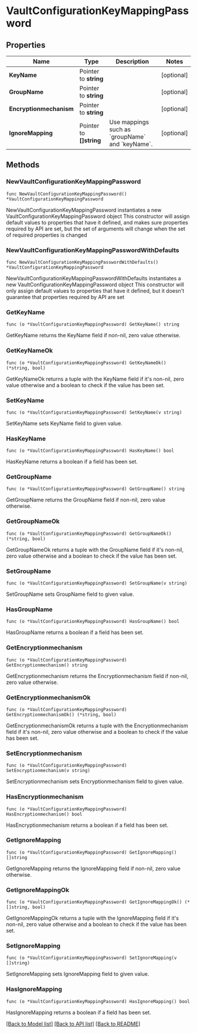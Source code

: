 # VaultConfigurationKeyMappingPassword

## Properties

Name | Type | Description | Notes
------------ | ------------- | ------------- | -------------
**KeyName** | Pointer to **string** |  | [optional] 
**GroupName** | Pointer to **string** |  | [optional] 
**Encryptionmechanism** | Pointer to **string** |  | [optional] 
**IgnoreMapping** | Pointer to **[]string** | Use mappings such as &#x60;groupName&#x60; and &#x60;keyName&#x60;. | [optional] 

## Methods

### NewVaultConfigurationKeyMappingPassword

`func NewVaultConfigurationKeyMappingPassword() *VaultConfigurationKeyMappingPassword`

NewVaultConfigurationKeyMappingPassword instantiates a new VaultConfigurationKeyMappingPassword object
This constructor will assign default values to properties that have it defined,
and makes sure properties required by API are set, but the set of arguments
will change when the set of required properties is changed

### NewVaultConfigurationKeyMappingPasswordWithDefaults

`func NewVaultConfigurationKeyMappingPasswordWithDefaults() *VaultConfigurationKeyMappingPassword`

NewVaultConfigurationKeyMappingPasswordWithDefaults instantiates a new VaultConfigurationKeyMappingPassword object
This constructor will only assign default values to properties that have it defined,
but it doesn't guarantee that properties required by API are set

### GetKeyName

`func (o *VaultConfigurationKeyMappingPassword) GetKeyName() string`

GetKeyName returns the KeyName field if non-nil, zero value otherwise.

### GetKeyNameOk

`func (o *VaultConfigurationKeyMappingPassword) GetKeyNameOk() (*string, bool)`

GetKeyNameOk returns a tuple with the KeyName field if it's non-nil, zero value otherwise
and a boolean to check if the value has been set.

### SetKeyName

`func (o *VaultConfigurationKeyMappingPassword) SetKeyName(v string)`

SetKeyName sets KeyName field to given value.

### HasKeyName

`func (o *VaultConfigurationKeyMappingPassword) HasKeyName() bool`

HasKeyName returns a boolean if a field has been set.

### GetGroupName

`func (o *VaultConfigurationKeyMappingPassword) GetGroupName() string`

GetGroupName returns the GroupName field if non-nil, zero value otherwise.

### GetGroupNameOk

`func (o *VaultConfigurationKeyMappingPassword) GetGroupNameOk() (*string, bool)`

GetGroupNameOk returns a tuple with the GroupName field if it's non-nil, zero value otherwise
and a boolean to check if the value has been set.

### SetGroupName

`func (o *VaultConfigurationKeyMappingPassword) SetGroupName(v string)`

SetGroupName sets GroupName field to given value.

### HasGroupName

`func (o *VaultConfigurationKeyMappingPassword) HasGroupName() bool`

HasGroupName returns a boolean if a field has been set.

### GetEncryptionmechanism

`func (o *VaultConfigurationKeyMappingPassword) GetEncryptionmechanism() string`

GetEncryptionmechanism returns the Encryptionmechanism field if non-nil, zero value otherwise.

### GetEncryptionmechanismOk

`func (o *VaultConfigurationKeyMappingPassword) GetEncryptionmechanismOk() (*string, bool)`

GetEncryptionmechanismOk returns a tuple with the Encryptionmechanism field if it's non-nil, zero value otherwise
and a boolean to check if the value has been set.

### SetEncryptionmechanism

`func (o *VaultConfigurationKeyMappingPassword) SetEncryptionmechanism(v string)`

SetEncryptionmechanism sets Encryptionmechanism field to given value.

### HasEncryptionmechanism

`func (o *VaultConfigurationKeyMappingPassword) HasEncryptionmechanism() bool`

HasEncryptionmechanism returns a boolean if a field has been set.

### GetIgnoreMapping

`func (o *VaultConfigurationKeyMappingPassword) GetIgnoreMapping() []string`

GetIgnoreMapping returns the IgnoreMapping field if non-nil, zero value otherwise.

### GetIgnoreMappingOk

`func (o *VaultConfigurationKeyMappingPassword) GetIgnoreMappingOk() (*[]string, bool)`

GetIgnoreMappingOk returns a tuple with the IgnoreMapping field if it's non-nil, zero value otherwise
and a boolean to check if the value has been set.

### SetIgnoreMapping

`func (o *VaultConfigurationKeyMappingPassword) SetIgnoreMapping(v []string)`

SetIgnoreMapping sets IgnoreMapping field to given value.

### HasIgnoreMapping

`func (o *VaultConfigurationKeyMappingPassword) HasIgnoreMapping() bool`

HasIgnoreMapping returns a boolean if a field has been set.


[[Back to Model list]](../README.md#documentation-for-models) [[Back to API list]](../README.md#documentation-for-api-endpoints) [[Back to README]](../README.md)


